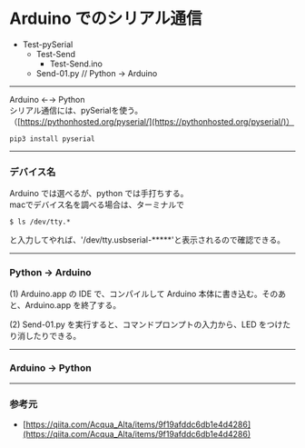# Arduino でのシリアル通信  

- Test-pySerial  
  - Test-Send  
    - Test-Send.ino  
  - Send-01.py // Python → Arduino  

---

Arduino ←→ Python  
シリアル通信には、pySerialを使う。  
（[https://pythonhosted.org/pyserial/](https://pythonhosted.org/pyserial/)）  
```
pip3 install pyserial
```


---  


### デバイス名  

Arduino では選べるが、python では手打ちする。  
macでデバイス名を調べる場合は、ターミナルで  
```
$ ls /dev/tty.*  
```
と入力してやれば、'/dev/tty.usbserial-*****'と表示されるので確認できる。  


---  


### Python → Arduino  

(1) Arduino.app の IDE で、コンパイルして Arduino 本体に書き込む。そのあと、Arduino.app を終了する。  

(2) Send-01.py を実行すると、コマンドプロンプトの入力から、LED をつけたり消したりできる。  



---  


### Arduino → Python  


---  


### 参考元

- [https://qiita.com/Acqua_Alta/items/9f19afddc6db1e4d4286](https://qiita.com/Acqua_Alta/items/9f19afddc6db1e4d4286)